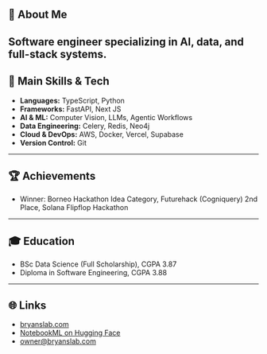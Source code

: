 ## 👋 About Me

Software engineer specializing in AI, data, and full-stack systems. 
---

## 🚀 Main Skills & Tech

- **Languages:** TypeScript, Python  
- **Frameworks:** FastAPI, Next JS  
- **AI & ML:** Computer Vision, LLMs, Agentic Workflows  
- **Data Engineering:** Celery, Redis, Neo4j
- **Cloud & DevOps:** AWS, Docker, Vercel, Supabase  
- **Version Control:** Git

---

## 🏆 Achievements
- Winner: Borneo Hackathon Idea Category, Futurehack (Cogniquery) 2nd Place, Solana Flipflop Hackathon  

---

## 🎓 Education

- BSc Data Science (Full Scholarship), CGPA 3.87  
- Diploma in Software Engineering, CGPA 3.88

---

## 🌐 Links

- [bryanslab.com](https://bryanslab.com)  
- [NotebookML on Hugging Face](https://huggingface.co/NotebookML)  
- [owner@bryanslab.com](mailto:owner@bryanslab.com)
